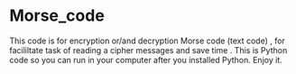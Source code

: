 # Morse_code
This code is for encryption or/and decryption Morse code (text code) , for facililtate task of reading a cipher messages and save time .
This is Python code so you can run in your computer after you installed Python.
Enjoy it.
